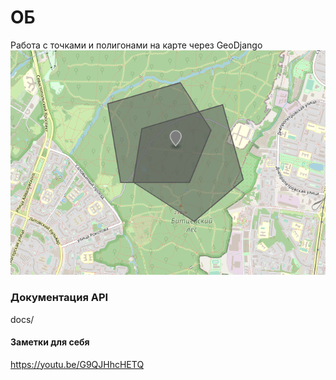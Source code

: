 # ОБ
Работа с точками и полигонами на карте через GeoDjango
![alt text](2021-04-24_12-14-58.png "Тестовые полигоны")
### Документация API

docs/

#### Заметки для себя

https://youtu.be/G9QJHhcHETQ
